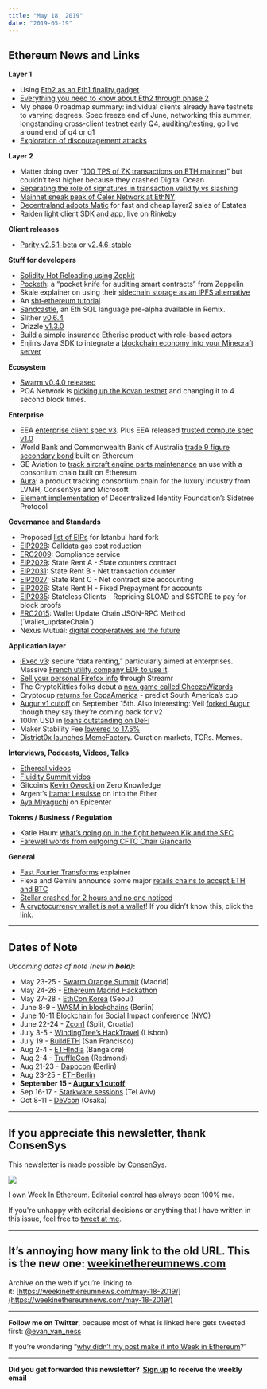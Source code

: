 ```yaml
---
title: "May 18, 2019"
date: "2019-05-19"
---
```


## **Ethereum News and Links**

**Layer 1**

- Using [Eth2 as an Eth1 finality gadget](https://medium.com/@ralexstokes/the-finality-gadget-2bf608529e50)
- [Everything you need to know about Eth2 through phase 2](https://medium.com/@william.j.villanueva/a-journey-through-phase-2-of-ethereum-2-0-c7a2397a36cb)
- My phase 0 roadmap summary: individual clients already have testnets to varying degrees. Spec freeze end of June, networking this summer, longstanding cross-client testnet early Q4, auditing/testing, go live around end of q4 or q1
- [Exploration of discouragement attacks](http://hackingresear.ch/discouragement-attacks/)

**Layer 2**

- Matter doing over “[100 TPS of ZK transactions on ETH mainnet](https://twitter.com/the_matter_labs/status/1129439834819440641)” but couldn’t test higher because they crashed Digital Ocean
- [Separating the role of signatures in transaction validity vs slashing](https://ethresear.ch/t/separating-the-role-of-signatures-in-transaction-validity-vs-slashing/5453)
- [Mainnet sneak peak of Celer Network at EthNY](https://medium.com/celer-network/celer-ethny-2d8faa48d669)
- [Decentraland adopts Matic](https://decentraland.org/blog/technology/decentralands-path-toward-scaling-transactions) for fast and cheap layer2 sales of Estates
- Raiden [light client SDK and app](https://medium.com/raiden-network/public-project-launch-raiden-light-client-sdk-and-dapp-140a546c63a0), live on Rinkeby

**Client releases**

- [Parity v2.5.1-beta](https://github.com/paritytech/parity-ethereum/releases/tag/v2.5.1) or v[2.4.6-stable](https://github.com/paritytech/parity-ethereum/releases/tag/v2.4.6)

**Stuff for developers**

- [Solidity Hot Reloading using Zepkit](https://blog.zeppelinos.org/solidity-hot-reloading-using-zepkit/)
- [Pocketh](https://forum.zeppelin.solutions/t/new-pocket-knife-tool-for-developers-pocketh/655): a “pocket knife for auditing smart contracts” from Zeppelin
- Skale explainer on using their [sidechain storage as an IPFS alternative](https://skalelabs.com/blog/skale_decentralized_storage/)
- An [sbt-ethereum tutorial](https://medium.com/quiknode/creating-ethereum-smart-contracts-via-command-line-e817aa4ef8a)
- [Sandcastle](https://twitter.com/shahankhatch/status/1129427879262138369), an Eth SQL language pre-alpha available in Remix.
- Slither [v0.6.4](https://github.com/crytic/slither/releases/tag/0.6.4)
- Drizzle [v1.3.0](https://github.com/trufflesuite/drizzle-react/releases/tag/1.3.0)
- [Build a simple insurance Etherisc product](https://blog.etherisc.com/gif-tutorial-part-1-dc595057c1b9) with role-based actors
- Enjin’s Java SDK to integrate a [blockchain economy into your Minecraft server](https://blog.enjincoin.io/announcing-enjins-open-source-java-sdk-minecraft-plugin-minecraft-server-af7a34fa1d65)

**Ecosystem**

- [Swarm v0.4.0 released](https://www.reddit.com/r/ethswarm/comments/bpqxeu/swarm_v040_released/)
- POA Network is [picking up the Kovan testnet](https://forum.poa.network/t/kovan-testnet-upgrade-featuring-four-new-validators/2486) and changing it to 4 second block times.

**Enterprise**

- EEA [enterprise client spec v3](https://entethalliance.org/wp-content/uploads/2019/05/EEA_Enterprise_Ethereum_Client_Specification_V3.pdf). Plus EEA released [trusted compute spec v1.0](https://entethalliance.org/enterprise-ethereum-alliance-releases-dff-chain-trusted-compute-specification-1-0/)
- World Bank and Commonwealth Bank of Australia [trade 9 figure secondary bond](https://www.finextra.com/newsarticle/33825/world-bank-and-cba-record-secondary-bond-trading-on-a-blockchain/blockchain) built on Ethereum
- GE Aviation to [track aircraft engine parts maintenance](https://www.coindesk.com/codename-truengine-ge-aviation-and-microsoft-reveal-aircraft-parts-certification-blockchain) an use with a consortium chain built on Ethereum
- [Aura](https://content.consensys.net/wp-content/uploads/AURA_ConsenSys_Press-Release_May-16-2019-2.pdf): a product tracking consortium chain for the luxury industry from LVMH, ConsenSys and Microsoft
- [Element implementation](https://medium.com/transmute-techtalk/introducing-element-328b4260e757) of Decentralized Identity Foundation’s Sidetree Protocol

**Governance and Standards**

- Proposed [list of EIPs](https://github.com/ethereum/EIPs/blob/f8ffe537c1c684863570ee27527c01334517be9a/EIPS/eip-1679.md) for Istanbul hard fork
- [EIP2028](https://github.com/ethereum/EIPs/blob/77aa54f578b13e15c45d22dc1d5f9d93e231366c/EIPS/eip-2028.md): Calldata gas cost reduction
- [ERC2009](https://github.com/ethereum/EIPs/pull/2009/files): Compliance service
- [EIP2029](https://github.com/ethereum/EIPs/blob/7f770499088e402aa7db7c336361f063a4157e30/EIPS/eip-2029.md): State Rent A - State counters contract
- [EIP2031](https://github.com/ethereum/EIPs/blob/b5c02ae35481fbf96315ba36018a8e7779a5a887/EIPS/eip-2031.md): State Rent B - Net transaction counter
- [EIP2027](https://github.com/ethereum/EIPs/blob/bf8055e7faa512ed8237df2696c77cf8c666d319/EIPS/eip-2027.md): State Rent C - Net contract size accounting
- [EIP2026](https://github.com/ethereum/EIPs/blob/3be640ba18841c0ebc6f2f4e3526656a0ecfb5b1/EIPS/eip-2026.md): State Rent H - Fixed Prepayment for accounts
- [EIP2035](https://github.com/ethereum/EIPs/blob/76ece359ecec2feb51571adb114cf5378d4af566/EIPS/eip-2035.md): Stateless Clients - Repricing SLOAD and SSTORE to pay for block proofs
- [ERC2015](https://github.com/pedrouid/EIPs/blob/5101cc053161824c5d4b031e823c7bed35cefec6/EIPS/eip-2015.md): Wallet Update Chain JSON-RPC Method (\`wallet\_updateChain\`)
- Nexus Mutual: [digital cooperatives are the future](https://medium.com/nexus-mutual/digital-cooperatives-are-the-future-2b0772c1e03a)

**Application layer**

- [iExec v3](https://medium.com/iex-ec/v3-iexec-releases-data-wallet-for-enterprises-to-rent-data-and-ai-models-using-blockchain-e773a6bab69a): secure “data renting,” particularly aimed at enterprises. Massive [French utility company EDF to use it](https://www.coindesk.com/the-worlds-fifth-largest-electrical-company-is-using-an-ethereum-dapp).
- [Sell your personal Firefox info](https://medium.com/streamrblog/crowdselling-your-personal-data-through-firefox-c4f8bf9b8a96) through Streamr
- The CryptoKitties folks debut a [new game called CheezeWizards](https://medium.com/dapperlabs/cheeze-wizards-the-worlds-first-blockchain-battle-royale-with-cheese-756ec102f9ab)
- Cryptocup [returns for CopaAmerica](https://cryptocup.io/) - predict South America’s cup
- [Augur v1 cutoff](https://www.augur.net/blog/v1-cutoff/) on September 15th. Also interesting: Veil [forked Augur](https://twitter.com/joeykrug/status/1128732458193752065), though they say they’re coming back for v2
- 100m USD in [loans outstanding on DeFi](https://twitter.com/bloqboard/status/1128335007506927617)
- Maker Stability Fee [lowered to 17.5%](https://blog.makerdao.com/executive-vote-stability-fee-17-5/)
- [District0x launches MemeFactory](https://blog.district0x.io/introducing-meme-factory-4aba7925dcdd). Curation markets, TCRs. Memes.

**Interviews, Podcasts, Videos, Talks** 

- [Ethereal videos](https://www.youtube.com/playlist?list=PLJ8kQp5OiaEN6PALiLvOl1rcn3C7zoxRi)
- [Fluidity Summit vidos](https://www.youtube.com/playlist?list=PL8PE6YyYo5OIA5bzcLPAcVnZl_gjx8IyQ)
- Gitcoin’s [Kevin Owocki](https://www.zeroknowledge.fm/77) on Zero Knowledge
- Argent’s [Itamar Lesuisse](https://ethhub.substack.com/p/argent-the-immense-benefits-of-smart) on Into the Ether
- [Aya Miyaguchi](https://epicenter.tv/episode/287/) on Epicenter

**Tokens / Business / Regulation**

- Katie Haun: [what’s going on in the fight between Kik and the SEC](https://a16z.com/2019/05/15/kik-and-the-sec-whats-going-on-and-what-does-it-mean-for-crypto/)
- [Farewell words from outgoing CFTC Chair Giancarlo](https://www.coindesk.com/christopher-giancarlo-cftc-future-of-blockchain)

**General**

- [Fast Fourier Transforms](https://vitalik.ca/general/2019/05/12/fft.html) explainer
- Flexa and Gemini announce some major [retails chains to accept ETH and BTC](https://medium.com/flexa/the-flexa-network-is-open-for-business-8673c50c3d9d)
- [Stellar crashed for 2 hours and no one noticed](https://thenextweb.com/hardfork/2019/05/16/stellar-blockchain-cascading-failure-crash-nobody-noticed-cryptocurrency-xlm/)
- [A cryptocurrency wallet is not a wallet](https://medium.com/@zigguratt/a-cryptocurrency-wallet-is-not-a-wallet-97fa6eb29e48)! If you didn’t know this, click the link.

* * *

## **Dates of Note**

_Upcoming dates of note (new in **bold**)_**:**

- May 23-25 - [Swarm Orange Summit](https://www.eventbrite.com/e/swarm-orange-summit-madrid-2019-tickets-57378034245) (Madrid)
- May 24-26 - [Ethereum Madrid Hackathon](https://ethereummadrid.com/hackathon-2019/)
- May 27-28 - [EthCon Korea](https://ethcon.kr/) (Seoul)
- June 8-9 - [WASM in blockchains](https://avive.github.io/wasm_on_the_blockchain/#/) (Berlin)
- June 10-11 [Blockchain for Social Impact conference](https://conference.blockchainforsocialimpact.com/) (NYC)
- June 22-24 - [Zcon1](https://www.zfnd.org/zcon/) (Split, Croatia)
- July 3-5 - [WindingTree’s HackTravel](https://windingtree.com/hacktravel-lisbon-2019) (Lisbon)
- July 19 - [BuildETH](https://www.buildeth.io/) (San Francisco)
- Aug 2-4 - [ETHIndia](https://ethindia.co/) (Bangalore)
- Aug 2-4 - [TruffleCon](https://www.truffleframework.com/trufflecon2019) (Redmond)
- Aug 21-23 - [Dappcon](https://dappcon.io/) (Berlin)
- Aug 23-25 - [ETHBerlin](https://ethberlinzwei.com/)
- **September 15 - [Augur v1 cutoff](https://www.augur.net/blog/v1-cutoff/)**
- Sep 16-17 - [Starkware sessions](https://www.starkware.co/sessions/) (Tel Aviv)
- Oct 8-11 - [DeVcon](https://devcon.org/) (Osaka)

* * *

## **If you appreciate this newsletter, thank ConsenSys**

This newsletter is made possible by [ConsenSys](https://consensys.net/).  

[![](https://cdn.substack.com/image/fetch/w_1100,c_limit,q_auto:good,f_auto/https%3A%2F%2Fbucketeer-e05bbc84-baa3-437e-9518-adb32be77984.s3.amazonaws.com%2Fpublic%2Fimages%2F08f1b2fd-57e2-4d4b-bd42-730c769114be_240x240.jpeg)](https://cdn.substack.com/image/fetch/c_limit,q_auto:good,f_auto/https%3A%2F%2Fbucketeer-e05bbc84-baa3-437e-9518-adb32be77984.s3.amazonaws.com%2Fpublic%2Fimages%2F08f1b2fd-57e2-4d4b-bd42-730c769114be_240x240.jpeg)

  
I own Week In Ethereum. Editorial control has always been 100% me. 

If you're unhappy with editorial decisions or anything that I have written in this issue, feel free to [tweet at me](https://twitter.com/evan_van_ness).

* * *

## **It’s annoying how many link to the old URL. This is the new one: [weekinethereumnews.com](https://weekinethereumnews.com/)** 

Archive on the web if you’re linking to it: [https://weekinethereumnews.com/may-18-2019/](https://weekinethereumnews.com/may-18-2019/)

* * *

**Follow me on Twitter**, because most of what is linked here gets tweeted first: [@evan\_van\_ness](https://twitter.com/evan_van_ness)

If you’re wondering “[why didn’t my post make it into Week in Ethereum](https://www.evanvanness.com/post/179914035841/why-didnt-my-post-make-the-newsletter)?”

* * *

**Did you get forwarded this newsletter?  [Sign up](https://weekinethereum.substack.com/subscribe#about) to receive the weekly email**
